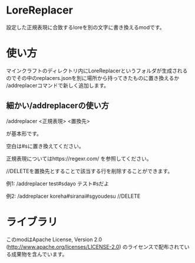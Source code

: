 # LoreReplacer
設定した正規表現に合致するloreを別の文字に書き換えるmodです。
# 使い方
マインクラフトのディレクトリ内にLoreReplacerというフォルダが生成されるのでその中のreplacers.jsonを別に場所から持ってきたものに置き換えるか
/addreplacerコマンドで新しく追加します。
## 細かい/addreplacerの使い方
/addreplacer <正規表現> <置換先>

が基本形です。

空白は#sに置き換えてください。

正規表現についてはhttps://regexr.com/ を参照してください。

//DELETEを置換先とすることで該当する行を削除することができます。

例1: /addreplacer test#sdayo テスト#sだよ

例2: /addreplacer koreha#siranai#sgyoudesu //DELETE
# ライブラリ
このmodはApache License, Version 2.0 (http://www.apache.org/licenses/LICENSE-2.0) のライセンスで配布されている成果物を含んでいます。
